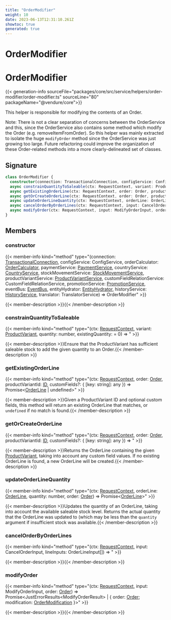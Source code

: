 ```yaml
---
title: "OrderModifier"
weight: 10
date: 2023-06-13T12:31:10.261Z
showtoc: true
generated: true
---
```

<!-- This file was generated from the Vendure source. Do not modify. Instead, re-run the "docs:build" script -->

# OrderModifier
<div class="symbol">


# OrderModifier

{{< generation-info sourceFile="packages/core/src/service/helpers/order-modifier/order-modifier.ts" sourceLine="80" packageName="@vendure/core">}}

This helper is responsible for modifying the contents of an Order.

Note:
There is not a clear separation of concerns between the OrderService and this, since
the OrderService also contains some method which modify the Order (e.g. removeItemFromOrder).
So this helper was mainly extracted to isolate the huge `modifyOrder` method since the
OrderService was just growing too large. Future refactoring could improve the organization
of these Order-related methods into a more clearly-delineated set of classes.

## Signature

```TypeScript
class OrderModifier {
  constructor(connection: TransactionalConnection, configService: ConfigService, orderCalculator: OrderCalculator, paymentService: PaymentService, countryService: CountryService, stockMovementService: StockMovementService, productVariantService: ProductVariantService, customFieldRelationService: CustomFieldRelationService, promotionService: PromotionService, eventBus: EventBus, entityHydrator: EntityHydrator, historyService: HistoryService, translator: TranslatorService)
  async constrainQuantityToSaleable(ctx: RequestContext, variant: ProductVariant, quantity: number, existingQuantity:  = 0) => ;
  async getExistingOrderLine(ctx: RequestContext, order: Order, productVariantId: ID, customFields?: { [key: string]: any }) => Promise<OrderLine | undefined>;
  async getOrCreateOrderLine(ctx: RequestContext, order: Order, productVariantId: ID, customFields?: { [key: string]: any }) => ;
  async updateOrderLineQuantity(ctx: RequestContext, orderLine: OrderLine, quantity: number, order: Order) => Promise<OrderLine>;
  async cancelOrderByOrderLines(ctx: RequestContext, input: CancelOrderInput, lineInputs: OrderLineInput[]) => ;
  async modifyOrder(ctx: RequestContext, input: ModifyOrderInput, order: Order) => Promise<JustErrorResults<ModifyOrderResult> | { order: Order; modification: OrderModification }>;
}
```
## Members

### constructor

{{< member-info kind="method" type="(connection: <a href='/typescript-api/data-access/transactional-connection#transactionalconnection'>TransactionalConnection</a>, configService: ConfigService, orderCalculator: <a href='/typescript-api/service-helpers/order-calculator#ordercalculator'>OrderCalculator</a>, paymentService: <a href='/typescript-api/services/payment-service#paymentservice'>PaymentService</a>, countryService: <a href='/typescript-api/services/country-service#countryservice'>CountryService</a>, stockMovementService: <a href='/typescript-api/services/stock-movement-service#stockmovementservice'>StockMovementService</a>, productVariantService: <a href='/typescript-api/services/product-variant-service#productvariantservice'>ProductVariantService</a>, customFieldRelationService: CustomFieldRelationService, promotionService: <a href='/typescript-api/services/promotion-service#promotionservice'>PromotionService</a>, eventBus: <a href='/typescript-api/events/event-bus#eventbus'>EventBus</a>, entityHydrator: <a href='/typescript-api/data-access/entity-hydrator#entityhydrator'>EntityHydrator</a>, historyService: <a href='/typescript-api/services/history-service#historyservice'>HistoryService</a>, translator: TranslatorService) => OrderModifier"  >}}

{{< member-description >}}{{< /member-description >}}

### constrainQuantityToSaleable

{{< member-info kind="method" type="(ctx: <a href='/typescript-api/request/request-context#requestcontext'>RequestContext</a>, variant: <a href='/typescript-api/entities/product-variant#productvariant'>ProductVariant</a>, quantity: number, existingQuantity:  = 0) => "  >}}

{{< member-description >}}Ensure that the ProductVariant has sufficient saleable stock to add the given
quantity to an Order.{{< /member-description >}}

### getExistingOrderLine

{{< member-info kind="method" type="(ctx: <a href='/typescript-api/request/request-context#requestcontext'>RequestContext</a>, order: <a href='/typescript-api/entities/order#order'>Order</a>, productVariantId: <a href='/typescript-api/common/id#id'>ID</a>, customFields?: { [key: string]: any }) => Promise&#60;<a href='/typescript-api/entities/order-line#orderline'>OrderLine</a> | undefined&#62;"  >}}

{{< member-description >}}Given a ProductVariant ID and optional custom fields, this method will return an existing OrderLine that
matches, or `undefined` if no match is found.{{< /member-description >}}

### getOrCreateOrderLine

{{< member-info kind="method" type="(ctx: <a href='/typescript-api/request/request-context#requestcontext'>RequestContext</a>, order: <a href='/typescript-api/entities/order#order'>Order</a>, productVariantId: <a href='/typescript-api/common/id#id'>ID</a>, customFields?: { [key: string]: any }) => "  >}}

{{< member-description >}}Returns the OrderLine containing the given <a href='/typescript-api/entities/product-variant#productvariant'>ProductVariant</a>, taking into account any custom field values. If no existing
OrderLine is found, a new OrderLine will be created.{{< /member-description >}}

### updateOrderLineQuantity

{{< member-info kind="method" type="(ctx: <a href='/typescript-api/request/request-context#requestcontext'>RequestContext</a>, orderLine: <a href='/typescript-api/entities/order-line#orderline'>OrderLine</a>, quantity: number, order: <a href='/typescript-api/entities/order#order'>Order</a>) => Promise&#60;<a href='/typescript-api/entities/order-line#orderline'>OrderLine</a>&#62;"  >}}

{{< member-description >}}Updates the quantity of an OrderLine, taking into account the available saleable stock level.
Returns the actual quantity that the OrderLine was updated to (which may be less than the
`quantity` argument if insufficient stock was available.{{< /member-description >}}

### cancelOrderByOrderLines

{{< member-info kind="method" type="(ctx: <a href='/typescript-api/request/request-context#requestcontext'>RequestContext</a>, input: CancelOrderInput, lineInputs: OrderLineInput[]) => "  >}}

{{< member-description >}}{{< /member-description >}}

### modifyOrder

{{< member-info kind="method" type="(ctx: <a href='/typescript-api/request/request-context#requestcontext'>RequestContext</a>, input: ModifyOrderInput, order: <a href='/typescript-api/entities/order#order'>Order</a>) => Promise&#60;JustErrorResults&#60;ModifyOrderResult&#62; | { order: <a href='/typescript-api/entities/order#order'>Order</a>; modification: <a href='/typescript-api/entities/order-modification#ordermodification'>OrderModification</a> }&#62;"  >}}

{{< member-description >}}{{< /member-description >}}


</div>
